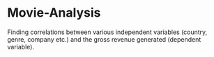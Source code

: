 # Movie-Analysis
Finding correlations between various independent variables (country, genre, company etc.) and the gross revenue generated (dependent variable).

